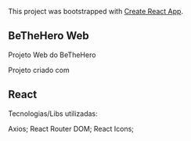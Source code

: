 This project was bootstrapped with [Create React App](https://github.com/facebook/create-react-app).

## BeTheHero Web
Projeto Web do BeTheHero

Projeto criado com 
## React

Tecnologias/Libs utilizadas:

Axios;
React Router DOM;
React Icons;
